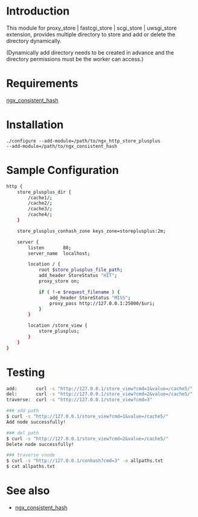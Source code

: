 Introduction
====
This module for proxy_store | fastcgi_store | scgi_store | uwsgi_store extension, provides multiple directory to store and add or delete the directory dynamically.

(Dynamically add directory needs to be created in advance and the directory permissions must be the worker can access.)


Requirements
====
[ngx_consistent_hash](https://github.com/agile6v/ngx_consistent_hash)  



Installation
====
`./configure --add-module=/path/to/ngx_http_store_plusplus                
             --add-module=/path/to/ngx_consistent_hash`   



Sample Configuration
====
```bash
http {
    store_plusplus_dir {
        /cache1/;
        /cache2/;
        /cache3/;
        /cache4/;
    }

    store_plusplus_conhash_zone keys_zone=storeplusplus:2m;

    server {
        listen       80;
        server_name  localhost;

        location / {
            root $store_plusplus_file_path;
            add_header StoreStatus "HIT";
            proxy_store on;

            if ( !-e $request_filename ) {
                add_header StoreStatus "MISS";
                proxy_pass http://127.0.0.1:25000/$uri;
            }
        }

        location /store_view {
            store_plusplus;
        }
    }
}
```


Testing
====
```bash
add:       curl -s "http://127.0.0.1/store_view?cmd=1&value=/cache5/"
del:       curl -s "http://127.0.0.1/store_view?cmd=2&value=/cache5/"
traverse:  curl -s "http://127.0.0.1/store_view?cmd=3"

### add path
$ curl -s "http://127.0.0.1/store_view?cmd=1&value=/cache5/"
Add node successfully!

### del path
$ curl -s "http://127.0.0.1/store_view?cmd=2&value=/cache5/"
Delete node successfully!

### traverse vnode
$ curl -s "http://127.0.0.1/conhash?cmd=3" -o allpaths.txt
$ cat allpaths.txt


```


See also
========
* [ngx_consistent_hash][]

[ngx_consistent_hash]: https://github.com/agile6v/ngx_consistent_hash


